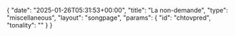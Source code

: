 {
    "date": "2025-01-26T05:31:53+00:00",
    "title": "La non-demande",
    "type": "miscellaneous",
    "layout": "songpage",
    "params": {
        "id": "chtovpred",
        "tonality": ""
    }
}